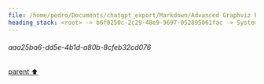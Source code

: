 ```yaml
---
file: /home/pedro/Documents/chatgpt_export/Markdown/Advanced Graphviz Features Demo.md
heading_stack: <root> -> b6f0250c-2c29-48e9-9697-052895061fac -> System -> c0382b3d-5622-418c-82c6-9718652426a2 -> System -> aaa25ba6-dd5e-4b1d-a80b-8cfeb32cd076
---
```

###### aaa25ba6-dd5e-4b1d-a80b-8cfeb32cd076
[parent ⬆️](#c0382b3d-5622-418c-82c6-9718652426a2)

